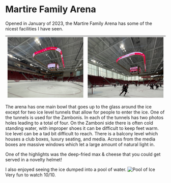 # Martire Family Arena 

Opened in January of 2023, the Martire Family Arena has some of the nicest facilities I have seen.


|![Image from far side photo hole, Oct 20, 2023 WHKY game vs St. Cloud State](rinkFarImage.jpg) |![Image from far side photo hole, Oct 20\1, 2023 WHKY game vs SHU](rinkCloseImage.jpg)   |
|---|---|

The arena has one main bowl that goes up to the glass around the ice except for two ice level tunnels that allow for people to enter the ice. One of the tunnels is used for the Zambonis. In each of the tunnels has two photos holes leading to a total of four. On the Zamboni side there is often cold standing water, with improper shoes it can be difficult to keep feet warm. Ice level can be a tad bit difficult to reach. There is a balcony level which houses a club boxes, luxury seating, and media. Across from the media boxes are massive windows which let a large amount of natural light in. 

One of the highlights was the deep-fried max & cheese that you could get served in a novelty helmet! 

I also enjoyed seeing the ice dumped into a pool of water. ![Pool of Ice](icePool.jpg) Very fun to watch 10/10.
